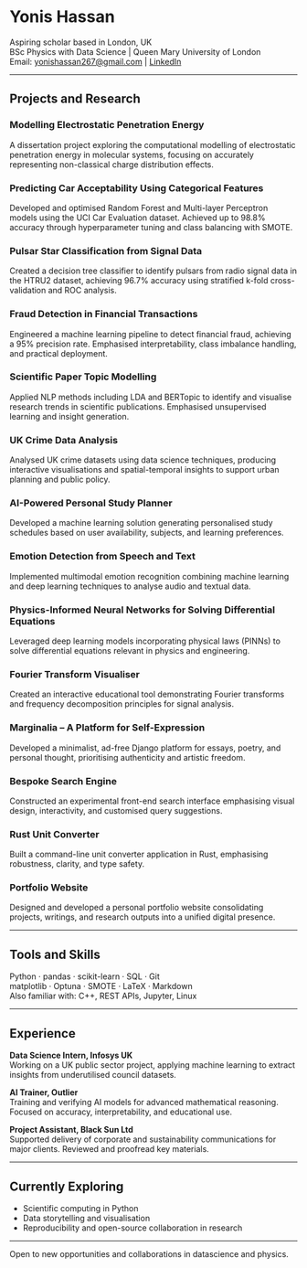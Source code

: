 # Yonis Hassan

Aspiring scholar based in London, UK  
BSc Physics with Data Science | Queen Mary University of London  
Email: [yonishassan267@gmail.com](mailto:yonishassan267@gmail.com)  | [LinkedIn](https://www.linkedin.com/in/yonishassan267/)

---

## Projects and Research

### Modelling Electrostatic Penetration Energy
A dissertation project exploring the computational modelling of electrostatic penetration energy in molecular systems, focusing on accurately representing non-classical charge distribution effects.

### Predicting Car Acceptability Using Categorical Features
Developed and optimised Random Forest and Multi-layer Perceptron models using the UCI Car Evaluation dataset. Achieved up to 98.8% accuracy through hyperparameter tuning and class balancing with SMOTE.

### Pulsar Star Classification from Signal Data
Created a decision tree classifier to identify pulsars from radio signal data in the HTRU2 dataset, achieving 96.7% accuracy using stratified k-fold cross-validation and ROC analysis.

### Fraud Detection in Financial Transactions
Engineered a machine learning pipeline to detect financial fraud, achieving a 95% precision rate. Emphasised interpretability, class imbalance handling, and practical deployment.

### Scientific Paper Topic Modelling
Applied NLP methods including LDA and BERTopic to identify and visualise research trends in scientific publications. Emphasised unsupervised learning and insight generation.

### UK Crime Data Analysis
Analysed UK crime datasets using data science techniques, producing interactive visualisations and spatial-temporal insights to support urban planning and public policy.

### AI-Powered Personal Study Planner
Developed a machine learning solution generating personalised study schedules based on user availability, subjects, and learning preferences.

### Emotion Detection from Speech and Text
Implemented multimodal emotion recognition combining machine learning and deep learning techniques to analyse audio and textual data.

### Physics-Informed Neural Networks for Solving Differential Equations
Leveraged deep learning models incorporating physical laws (PINNs) to solve differential equations relevant in physics and engineering.

### Fourier Transform Visualiser
Created an interactive educational tool demonstrating Fourier transforms and frequency decomposition principles for signal analysis.

### Marginalia – A Platform for Self-Expression
Developed a minimalist, ad-free Django platform for essays, poetry, and personal thought, prioritising authenticity and artistic freedom.

### Bespoke Search Engine
Constructed an experimental front-end search interface emphasising visual design, interactivity, and customised query suggestions.

### Rust Unit Converter
Built a command-line unit converter application in Rust, emphasising robustness, clarity, and type safety.

### Portfolio Website
Designed and developed a personal portfolio website consolidating projects, writings, and research outputs into a unified digital presence.

---

## Tools and Skills

Python · pandas · scikit-learn · SQL · Git  
matplotlib · Optuna · SMOTE · LaTeX · Markdown  
Also familiar with: C++, REST APIs, Jupyter, Linux

---

## Experience

**Data Science Intern, Infosys UK**  
Working on a UK public sector project, applying machine learning to extract insights from underutilised council datasets.

**AI Trainer, Outlier**  
Training and verifying AI models for advanced mathematical reasoning. Focused on accuracy, interpretability, and educational use.

**Project Assistant, Black Sun Ltd**  
Supported delivery of corporate and sustainability communications for major clients. Reviewed and proofread key materials.

---

## Currently Exploring

- Scientific computing in Python  
- Data storytelling and visualisation  
- Reproducibility and open-source collaboration in research

---

Open to new opportunities and collaborations in datascience and physics.
